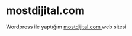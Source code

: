 # mostdijital.com

Wordpress ile yaptığım <a href="https://mostdijital.com/" target="_self"> mostdijital.com </a>  web sitesi



